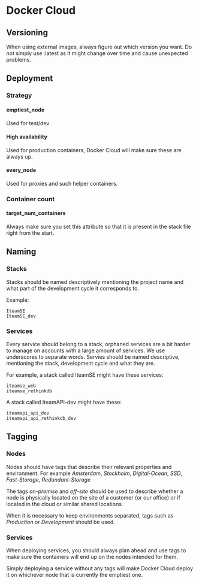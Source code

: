 # Docker Cloud

## Versioning

When using external images, always figure out which version you want. Do not simply use :latest as it might change over time and cause unexpected problems.

## Deployment

### Strategy

#### emptiest_node

Used for test/dev

#### High availability

Used for production containers, Docker Cloud will make sure these are always up.

#### every_node

Used for proxies and such helper containers.

### Container count

#### target_num_containers

Always make sure you set this attribute so that it is present in the stack file right from the start.

## Naming

### Stacks

Stacks should be named descriptively mentioning the project name and what part of the development cycle it corresponds to.

Example:
```
IteamSE
IteamSE_dev
```

### Services

Every service should belong to a stack, orphaned services are a bit harder to manage on accounts with a large amount of services. We use underscores to separate words. Servies should be named descriptive, mentioning the stack, development cycle and what they are.

For example, a stack called IteamSE might have these services:
```
iteamse_web
iteamse_rethinkdb
```

A stack called IteamAPI-dev might have these:
```
iteamapi_api_dev
iteamapi_api_rethinkdb_dev
```


## Tagging

### Nodes

Nodes should have tags that describe their relevant properties and environment. For example *Amsterdam*, *Stockholm*, *Digital-Ocean*, *SSD*, *Fast-Storage*, *Redundant-Storage*

The tags *on-premise* and *off-site* should be used to describe whether a node is physically located on the site of a customer (or our office) or if located in the cloud or similar shared locations.

When it is necessary to keep environments separated, tags such as *Production* or *Development* should be used.

### Services

When deploying services, you should always plan ahead and use tags to make sure the containers will end up on the nodes intended for them.

Simply deploying a service without any tags will make Docker Cloud deploy it on whichever node that is currently the emptiest one.
